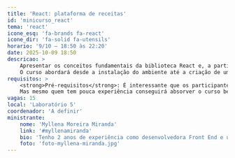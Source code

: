 ```yaml
---
title: 'React: plataforma de receitas'
id: 'minicurso_react'
tema: 'react'
icone_esq: 'fa-brands fa-react'
icone_dir: 'fa-solid fa-utensils'
horario: '9/10 – 18:50 às 22:20'
date: 2025-10-09 18:50
descricao: >
    Apresentar os conceitos fundamentais da biblioteca React e, a partir disso, desenvolver uma aplicação prática de receitas.
    O curso abordará desde a instalação do ambiente até a criação de uma aplicação completa usando TypeScript, JSON Server, Material UI, React Router DOM e Axios.
requisitos: >
    <strong>Pré-requisitos</strong>: É interessante que os participantes saibam conceitos básicos de HTML, CSS e Javascript.
    Mas mesmo quem tem pouca experiência conseguirá absorver o curso bem.
vagas: 15
local: 'Laboratório 5'
coordenador: 'A definir'
ministrante:
    nome: 'Myllena Moreira Miranda'
    link: '#myllenamiranda'
    bio: 'Tenho 2 anos de experiência como desenvolvedora Front End e utilizo React como minha Stack principal.'
    foto: 'foto-myllena-miranda.jpg'
---
```

